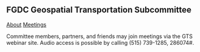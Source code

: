 ## FGDC Geospatial Transportation Subcommittee

[About](https://github.com/BTS-OSAV/FGDC-Geospatial-Transportation-Subcommittee/wiki)
[Meetings](https://github.com/BTS-OSAV/FGDC-Geospatial-Transportation-Subcommittee/tree/master/Meetings)

Committee members, partners, and friends may join meetings via the GTS webinar site.
Audio access is possible by calling (515) 739-1285, 286074#.   



